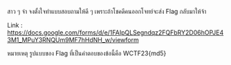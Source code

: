 สาว ๆ จ๋า จงตั้งใจทำแบบสอบถามให้ดี ๆ เพราะถ้าโชคดีคนออกโจทย์จะส่ง Flag กลับมาให้จ้า

Link : https://docs.google.com/forms/d/e/1FAIpQLSegndqz2FQFbRY2D06hOPJE43M1_MPuY3RNQUm9MF7hHdNH_w/viewform

หมายเหตุ รูปแบบของ Flag ที่เป็นคำตอบของข้อนี้คือ WCTF23{md5}
